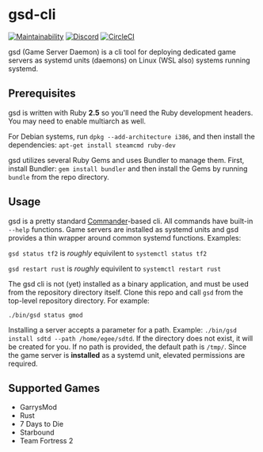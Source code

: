 # gsd-cli

[![Maintainability](https://api.codeclimate.com/v1/badges/004676926e67e920ef77/maintainability)](https://codeclimate.com/github/Egeeio/gsd-cli/maintainability)
[![Discord](https://discordapp.com/api/guilds/183740337976508416/widget.png?style=shield)](https://discord.gg/tVyBHAU)
[![CircleCI](https://circleci.com/gh/Egeeio/gsd-cli.svg?style=svg)](https://circleci.com/gh/Egeeio/gsd-cli)

gsd (Game Server Daemon) is a cli tool for deploying dedicated game servers as systemd units (daemons) on Linux (WSL also) systems running systemd.

## Prerequisites

gsd is written with Ruby **2.5** so you'll need the Ruby development headers. You may need to enable multiarch as well.

For Debian systems, run `dpkg --add-architecture i386`, and then install the dependencies: `apt-get install steamcmd ruby-dev`

gsd utilizes several Ruby Gems and uses Bundler to manage them. First, install Bundler: `gem install bundler` and then install the Gems by running `bundle` from the repo directory.

## Usage

gsd is a pretty standard [Commander](https://github.com/commander-rb/commander)-based cli. All commands have built-in `--help` functions. Game servers are installed as systemd units and gsd provides a thin wrapper around common systemd functions. Examples:

`gsd status tf2` is _roughly_ equivilent to `systemctl status tf2`

`gsd restart rust` is _roughly_ equivilent to `systemctl restart rust`

The gsd cli is not (yet) installed as a binary application, and must be used from the repository directory itself. Clone this repo and call `gsd` from the top-level repository directory. For example:

`./bin/gsd status gmod`

Installing a server accepts a parameter for a path. Example: `./bin/gsd install sdtd --path /home/egee/sdtd`. If the directory does not exist, it will be created for you. If no path is provided, the default path is `/tmp/`. Since the game server is **installed** as a systemd unit, elevated permissions are required.

## Supported Games

* GarrysMod
* Rust
* 7 Days to Die
* Starbound
* Team Fortress 2
